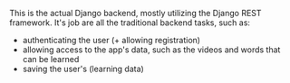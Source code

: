 This is the actual Django backend, mostly utilizing the Django REST framework.
It's job are all the traditional backend tasks, such as:

- authenticating the user (+ allowing registration)
- allowing access to the app's data, such as the videos and words that can be learned
- saving the user's (learning data)
